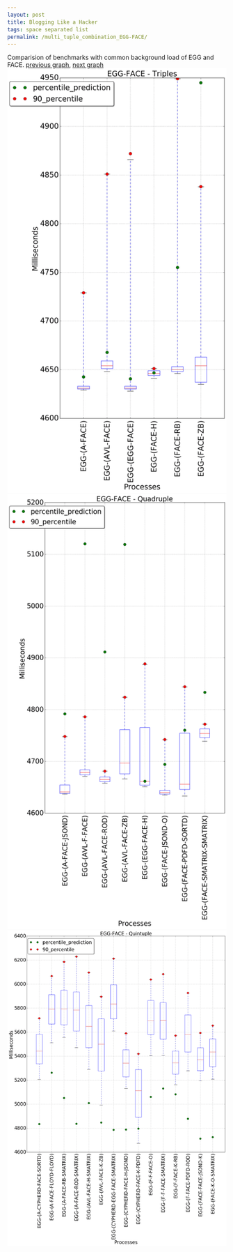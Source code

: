 ```yaml
---
layout: post
title: Blogging Like a Hacker
tags: space separated list
permalink: /multi_tuple_combination_EGG-FACE/
---
```


Comparision of benchmarks with common background load of EGG and FACE.
[previous graph](./multi_tuple_combination_EGG-EGG/), [next graph](./multi_tuple_combination_EGG-FLOYD/)
<img src="./images/triple/EGG/EGG-FACE_box.png" alt="graph figure"><img src="./images/quadruple/EGG/EGG-FACE_box.png" alt="graph figure"><img src="./images/quintuple/EGG/EGG-FACE_box.png" alt="graph figure">